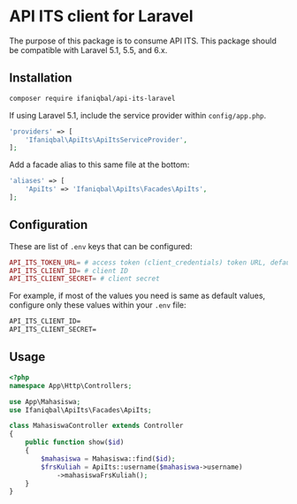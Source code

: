 # API ITS client for Laravel

The purpose of this package is to consume API ITS. This package should be compatible with Laravel 5.1, 5.5, and 6.x.

## Installation

```bash
composer require ifaniqbal/api-its-laravel
```

If using Laravel 5.1, include the service provider within `config/app.php`.

```php
'providers' => [
    'Ifaniqbal\ApiIts\ApiItsServiceProvider',
];
```

Add a facade alias to this same file at the bottom:

```php
'aliases' => [
    'ApiIts' => 'Ifaniqbal\ApiIts\Facades\ApiIts',
];
```

## Configuration

These are list of `.env` keys that can be configured:

```php
API_ITS_TOKEN_URL= # access token (client_credentials) token URL, default: https://my.its.ac.id/token
API_ITS_CLIENT_ID= # client ID
API_ITS_CLIENT_SECRET= # client secret
```

For example, if most of the values you need is same as default values, configure only these values within your `.env` file:

```html
API_ITS_CLIENT_ID=
API_ITS_CLIENT_SECRET=
```

## Usage

```php
<?php
namespace App\Http\Controllers;

use App\Mahasiswa;
use Ifaniqbal\ApiIts\Facades\ApiIts;

class MahasiswaController extends Controller
{
    public function show($id)
    {
        $mahasiswa = Mahasiswa::find($id);
        $frsKuliah = ApiIts::username($mahasiswa->username)
            ->mahasiswaFrsKuliah();
    }
}
```
